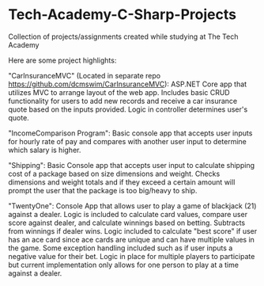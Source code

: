 # Tech-Academy-C-Sharp-Projects
Collection of projects/assignments created while studying at The Tech Academy

Here are some project highlights: 

"CarInsuranceMVC" (Located in separate repo https://github.com/dcmswim/CarInsuranceMVC):
ASP.NET Core app that utilizes MVC to arrange layout of the web app. Includes basic CRUD functionality for users to add new records and receive a car insurance quote based on the inputs provided. Logic in controller determines user's quote.

"IncomeComparison Program": 
Basic console app that accepts user inputs for hourly rate of pay and compares with another user input to determine which salary is higher.

"Shipping":
Basic Console app that accepts user input to calculate shipping cost of a package based on size dimensions and weight. Checks dimensions and weight totals and if they exceed a certain amount will prompt the user that the package is too big/heavy to ship. 

"TwentyOne":
Console App that allows user to play a game of blackjack (21) against a dealer. Logic is included to calculate card values, compare user score against dealer, and calculate winnings based on betting. Subtracts from winnings if dealer wins. Logic included to calculate "best score" if user has an ace card since ace cards are unique and can have multiple values in the game. Some exception handling included such as if user inputs a negative value for their bet. Logic in place for multiple players to participate but current implementation only allows for one person to play at a time against a dealer. 
